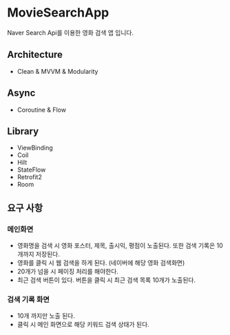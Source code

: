 # MovieSearchApp
Naver Search Api를 이용한 영화 검색 앱 입니다.

## Architecture
- Clean & MVVM & Modularity

## Async
- Coroutine & Flow

## Library
- ViewBinding
- Coil
- Hilt
- StateFlow
- Retrofit2
- Room



## 요구 사항

### 메인화면
- 영화명을 검색 시 영화 포스터, 제목, 출시익, 평점이 노출된다. 또한 검색 기록은 10개까지 저장된다.
- 영화를 클릭 시 웹 검색을 하게 된다. (네이버에 해당 영화 검색화면)
- 20개가 넘을 시 페이징 처리를 해야한다.
- 최근 검색 버튼이 있다. 버튼을 클릭 시 최근 검색 목록 10개가 노출된다.


### 검색 기록 화면
- 10개 까지만 노출 된다.
- 클릭 시 메인 화면으로 해당 키워드 검색 상태가 된다.

